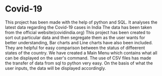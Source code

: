 # Covid-19
This project has been made with the help of python and SQL. 
It analyses the latest data regarding the Covid-19 cases in India
The data has been taken from the official website(covidindia.org)
This project has been created to sort out particular data and then segregate them as the user wants
for better understanding, Bar charts and Line charts have also been included. They are helpful for easy comparison between the status of diffeerent states of the country.
We have created a Main Menu which contains what all can be displayed on the user's command.
The use of CSV files has made the transfer of data from sql to python very easy.
On the basis of what the user inputs, the data will be displayed accordingly.
